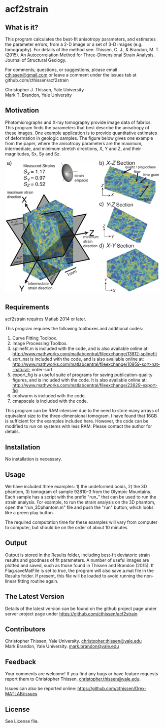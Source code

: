 # acf2strain #

What is it?
----------------- 
This program calculates the best-fit anisotropy parameters, and estimates the 
parameter errors, from a 2-D image or a set of 3-D images (e.g. tomography). 
For details of the method see: Thissen, C. J., & Brandon, M. T. (2015). 
An Autocorrelation Method for Three-Dimensional Strain Analysis. Journal of 
Structural Geology.

For comments, questions, or suggestions, please email cthissen@gmail.com or 
leave a comment under the issues tab at github.com/cthissen/acf2strain

Christopher J. Thissen, Yale University  
Mark T. Brandon, Yale University  

 
Motivation
------------------ 
Photomicrographs and X-ray tomography provide image data of fabrics. This 
program finds the parameters that best describe the anisotropy of these images. 
One example application is to provide quantitative estimates of deformation in
geologic samples. The figure below gives one example from the paper, where the 
anisotropy parameters are the maximum, intermediate, and minimum stretch directions, 
X, Y and Z, and their magnitudes, Sx, Sy and Sz.

![Example 92810-3](https://github.com/cthissen/acf2strain/blob/master/Example.png)


Requirements
------------------ 
acf2strain requires Matlab 2014 or later. 

This program requires the following toolboxes and additional codes:   
1. Curve Fitting Toolbox.  
2. Image Processing Toolbox.   
3. splinefit.m is included with the code, and is also available online at:  
   http://www.mathworks.com/matlabcentral/fileexchange/13812-splinefit  
4. sort_nat is included with the code, and is also available online at:  
   http://www.mathworks.com/matlabcentral/fileexchange/10959-sort-nat--natural-
    order-sort  
5. export_fig is a useful suite of programs for saving publication-quality  
   figures, and is included with the code. It is also available online at:  
   http://www.mathworks.com/matlabcentral/fileexchange/23629-export-fig  
6. coolwarm is included with the code.   
7. cmapscale is included with the code.  

This program can be RAM intensive due to the need to store many
arrays of equivalent size to the three-dimensional tomogram. I have found that
16GB is sufficient for the examples included here. However, the code can be
modified to run on systems with less RAM. Please contact the author for
details.

Installation
------------------ 
No installation is necessary.

Usage
------------------ 
We have included three examples: 1) the undeformed ooids, 2) the 3D phantom, 3)
tomogram of sample 92810-3 from the Olympic Mountains. Each sample has a script
with the prefix "run_" that can be used to run the strain analysis. For example,
to run the strain analysis on the 3D phantom, open the "run_3Dphantom.m" file 
and push the "run" button, which looks like a green play button.

The required computation time for these examples will vary from computer to
computer, but should be on the order of about 10 minutes.

Output
------------------ 
Output is stored in the Results folder, including best-fit deviatoric strain 
results and goodness of fit parameters. A number of useful images are plotted
and saved, such as those found in Thissen and Brandon (2015). 
If Flag.saveMatFile is set to true, the program will also save a.mat file in the
Results folder. If present, this file will be loaded to avoid running the 
non-linear fitting routine again. 

The Latest Version
------------------ 
Details of the latest version can be found on the github project page under 
  server project page under https://github.com/cthissen/acf2strain
  
Contributors
------------------ 
Christopher Thissen, Yale University. christopher.thissen@yale.edu  
Mark Brandon, Yale University. mark.brandon@yale.edu

Feedback
------------------ 
Your comments are welcome! If you find any bugs or have feature requests report them to
Christopher Thissen, christopher.thissen@yale.edu. 

Issues can also be reported online: https://github.com/cthissen/Drex-MATLAB/issues


License
------------------ 
See License file.

